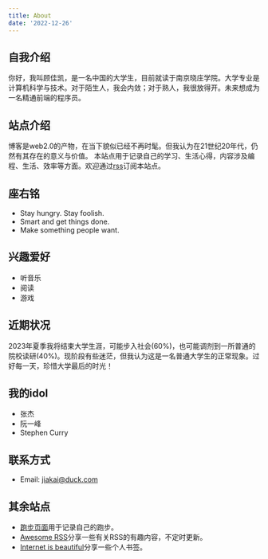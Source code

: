 ```yaml
---
title: About
date: '2022-12-26'
---
```


## 自我介绍

你好，我叫顾佳凯，是一名中国的大学生，目前就读于南京晓庄学院。大学专业是计算机科学与技术。对于陌生人，我会内敛；对于熟人，我很放得开。未来想成为一名精通前端的程序员。

## 站点介绍

博客是web2.0的产物，在当下貌似已经不再时髦。但我认为在21世纪20年代，仍然有其存在的意义与价值。
本站点用于记录自己的学习、生活心得，内容涉及编程、生活、效率等方面。欢迎通过[rss](https://blog.gujiakai.top/index.xml)订阅本站点。

## 座右铭

- Stay hungry. Stay foolish.
- Smart and get things done.
- Make something people want.

## 兴趣爱好

- 听音乐
- 阅读
- 游戏

## 近期状况

2023年夏季我将结束大学生涯，可能步入社会(60%)，也可能调剂到一所普通的院校读研(40%)。现阶段有些迷茫，但我认为这是一名普通大学生的正常现象。过好每一天，珍惜大学最后的时光！

## 我的idol

- 张杰
- 阮一峰
- Stephen Curry

## 联系方式

- Email: [jiakai@duck.com](mailto:jiakai@duck.com)

## 其余站点

+ [跑步页面](https://running.gujiakai.top)用于记录自己的跑步。
+ [Awesome RSS](https://awesomerss.com)分享一些有关RSS的有趣内容，不定时更新。
+ [Internet is beautiful](https://internetisbeautiful.org)分享一些个人书签。
